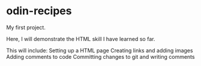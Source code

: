 # odin-recipes

My first project.

Here, I will demonstrate the HTML skill I have learned so far.

This will include:
Setting up a HTML page
Creating links and adding images
Adding comments to code
Committing changes to git and writing comments
